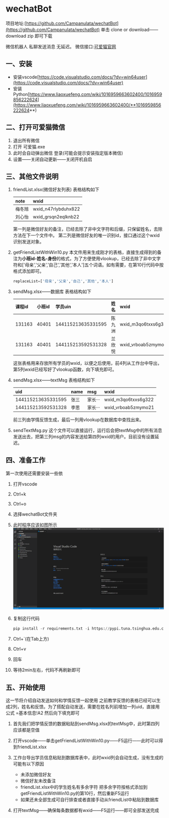 # wechatBot

项目地址:[https://github.com/Campanulata/wechatBot](https://github.com/Campanulata/wechatBot)
单击 clone or download——download zip 即可下载

微信机器人 私聊发送消息 无延迟。
微信接口:[可爱猫官网](http://www.keaimao.com/)

## 一、安装

* 安装vscode[https://code.visualstudio.com/docs/?dv=win64user](https://code.visualstudio.com/docs/?dv=win64user)
* 安装Python[https://www.liaoxuefeng.com/wiki/1016959663602400/1016959856222624](https://www.liaoxuefeng.com/wiki/1016959663602400/**1016959856222624**)

## 二、打开可爱猫微信

1. 退出所有微信
2. 打开 可爱猫.exe
3. 此时会自动弹出微信 登录(可能会提示安装指定版本微信)
4. 设置——关闭自动更新——关闭开机自启

## 三、其他文件说明

1. friendList.xlsx(微信好友列表)
    表格结构如下

    | note   | wxid                |
    | ------ | ------------------- |
    | 梅冬旭 | wxid_n47rlybduhx822 |
    | 刘心怡 | wxid_grsqn2eqlknb22 |

    第一列是微信好友的备注，已经去除了非中文字符和后缀，只保留姓名，去除方法在下一个文件中。
    第二列是微信好友的唯一识别id，接口通过这个wxid识别发送对象。
2. getFriendListWithWin10.py
    本文件用来生成刚才的表格，直接生成得到的备注为**小班id-姓名-身份**的格式，为了方便使用vlookup，已经去除了非中文字符和['母亲','父亲','自己','其他','本人']五个词语。如有需要，在第10行代码中按格式添加即可。

    ```python
    replaceList=['母亲','父亲','自己','其他','本人']
    ```

3. sendMsg.xlsx——数据库
    表格结构如下

    | 课程id | 小班id | 学员uin            | 姓名   | wxid                |
    | ------ | ------ | ------------------ | ------ | ------------------- |
    | 131163 | 40401  | 144115213635331595 | 陈九洲 | wxid_m3qo6txxs6g322 |
    | 131163 | 40401  | 144115213592531328 | 兰欣悦 | wxid_vrboab5zmymo21 |

    这张表格用来存放所有学员的wxid，以便之后使用，前4列从工作台中导出，第5列wxid已经写好了vlookup函数，向下填充即可。
4. sendMsg.xlsx——textMsg
    表格结构如下

    | uid                | name | msg     | wxid                |
    | ------------------ | ---- | ------- | ------------------- |
    | 144115213635331595 | 张三 | 家长··· | wxid_m3qo6txxs6g322 |
    | 144115213592531328 | 李思 | 家长··· | wxid_vrboab5zmymo21 |

    前三列由学情反馈生成，最后一列用vlookup在数据库中查找出来。
5. sendTextMsg.py
    这个文件可以直接运行，运行后会把textMsg中的所有消息发送出去，把第三列msg的内容发送给第四列wxid的用户。目前没有设置延迟。

## 四、准备工作

第一次使用还需要安装一些依

1. 打开vscode
2. Ctrl+k
3. Ctrl+o
4. 选择wechatBot文件夹
5. 此时程序应该如图所示
  ![](https://raw.githubusercontent.com/Campanulata/pic/master/temp/QQ截图20200106114205.png)

6. 复制这行代码

    ```python
    pip install -r requirements.txt -i https://pypi.tuna.tsinghua.edu.cn/simple
    ```

7. Ctrl+`(在Tab上方)
8. Ctrl+v
9. 回车
10. 等待2min左右，代码不再刷新即可

## 五、开始使用

这一节将介绍自动发送如何和学情反馈一起使用
之前教学反馈的表格已经可以生成2列，姓名和反馈。为了搭配自动发送，需要在姓名列前增加一列uid，直接用公式
=基本信息!A2
然后向下填充即可

1. 首先我们把学情反馈的数据粘贴到sendMsg.xlsx的textMsg中，此时第四列应该都是空值
2. 打开vscode——单击getFriendListWithWin10.py——F5运行——此时可以得到friendList.xlsx
3. 工作台导出学员信息粘贴到数据库表中，此时wxid列会自动生成，没有生成的可能有以下原因

   * 未添加微信好友
   * 微信好友未改备注
   * friendList.xlsx中的学生姓名有多余字符
   把多余字符按格式添加到getFriendListWithWin10.py的第10行，然后重新F5运行
   * 如果还未全部生成可自行排查或者直接手动从friendList中粘贴到数据库

4. 打开textMsg——确保每条数据都有wxid——F5运行——即可全部发送完成
